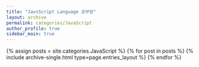 ```yaml
---
title: "JavsScript Language 공부방"
layout: archive
permalink: categories/JavaScript
author_profile: true
sidebar_main: true
---
```


{% assign posts = site.categories.JavaScript %}
{% for post in posts %} {% include archive-single.html type=page.entries_layout %} {% endfor %}
